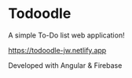 # Todoodle

A simple To-Do list web application!

https://todoodle-jw.netlify.app

Developed with Angular & Firebase
